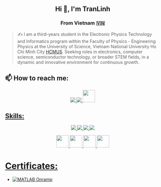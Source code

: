 <h2 align="center">Hi 👋, I'm TranLinh</h2>
<p align="center">
  <h3 align="center">From Vietnam 🇻🇳 </h3>
</p>

> ✍ I am a third-years student in the Electronic Physics Technology and Informatics program within the Faculty of Physics - Engineering Physics at the University of Science, Vietnam National University Ho Chi Minh City  [HCMUS](https://hcmus.edu.vn/). Seeking roles in electronics, computer science, semiconductor technology, or broader STEM fields, in a dynamic and innovative environment for continuous growth.

## 📫 How to reach me:

<p align="center">
  <a href="https://www.facebook.com/tranlinh0333" alt="Facebook">
    <img src="https://img.icons8.com/fluent/48/000000/facebook-new.png" target="_blank" />
  </a> 
  <a href="https://github.com/Tranlinh15" alt="Github">
    <img src="https://img.icons8.com/fluent/48/000000/github.png"/>
  <a href="https://www.linkedin.com/in/tranvanlinh2003/" alt="Linked">
    <img src="https://upload.wikimedia.org/wikipedia/commons/thumb/8/81/LinkedIn_icon.svg/2048px-LinkedIn_icon.svg.png" width="40" high="20"/>
</p>

## Skills:
<p align="center">
  <img src="https://img.icons8.com/color/48/000000/git.png"/>
  <img src="https://img.icons8.com/color/48/000000/visual-studio-code-2019.png"/>
  <img src="https://img.icons8.com/color/48/null/visual-studio--v2.png"/>
  <img src="https://img.icons8.com/color/48/000000/trello.png"/>
</p>

<p align="center">
  <img src="https://upload.wikimedia.org/wikipedia/commons/thumb/1/18/ISO_C%2B%2B_Logo.svg/911px-ISO_C%2B%2B_Logo.svg.png" width="40" high="20" />
  <img src="https://upload.wikimedia.org/wikipedia/commons/thumb/c/c3/Python-logo-notext.svg/1200px-Python-logo-notext.svg.png" width="40" high="20"/>
  <img src="https://upload.wikimedia.org/wikipedia/commons/thumb/2/21/Matlab_Logo.png/960px-Matlab_Logo.png" width="40" high="20"/>
  <img src="https://upload.wikimedia.org/wikipedia/commons/thumb/d/d7/Sql_data_base_with_logo.svg/1200px-Sql_data_base_with_logo.svg.png" width="40" high="20"/>
</p>


  
# Certificates:
- [![MATLAB](https://img.shields.io/badge/-MATLAB-orange) Onramp](https://drive.google.com/file/d/1cB4FD3XkOR6f7cgd9efYhfxLQuVtfzbO/view?usp=sharing)
